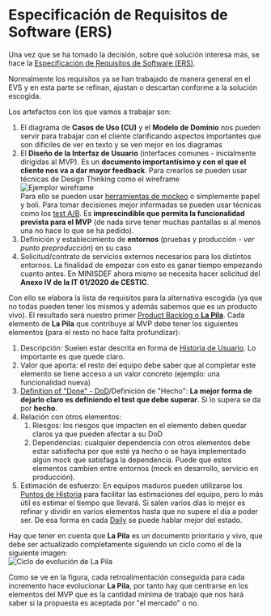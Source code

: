
# Especificación de Requisitos de Software (ERS)

Una vez que se ha tomado la decisión, sobre qué solución interesa más, se hace la [Especificación de Requisitos de Software (ERS)](https://es.wikipedia.org/wiki/Especificaci%C3%B3n_de_requisitos_de_software).

Normalmente los requisitos ya se han trabajado de manera general en el EVS y en esta parte se refinan, ajustan o descartan conforme a la solución escogida.

Los artefactos con los que vamos a trabajar son:
1. El diagrama de **Casos de Uso (CU)** y el **Modelo de Dominio** nos pueden servir para trabajar con el cliente clarificando aspectos importantes que son dificiles de ver en texto y se ven mejor en los diagramas
1. El **Diseño de la Interfaz de Usuario** (interfaces comunes - inicialmente dirigidas al MVP). Es un **documento importantísimo y con el que el cliente nos va a dar mayor feedback**. Para crearlos se pueden usar técnicas de Design Thinking como el wireframe  
![Ejemplor wireframe](https://external-content.duckduckgo.com/iu/?u=https%3A%2F%2Fi.pinimg.com%2Foriginals%2F62%2Fd2%2Fdb%2F62d2db2ced4c7f3923419783c496ba21.jpg&f=1&nofb=1)  
Para ello se pueden usar [herramientas de mockeo](https://blogs.systweak.com/best-mockup-software-and-wireframe-tools/) o simplemente papel y boli. Para tomar decisiones mejor informadas se pueden usar técnicas como los [test A/B](https://es.wikipedia.org/wiki/Prueba_A/B). Es **imprescindible que permita la funcionalidad prevista para el MVP** (de nada sirve tener muchas pantallas si al menos una no hace lo que se ha pedido).
1. Definición y establecimiento de **entornos** (pruebas y producción - _ver punto preproducción_) en su caso
1. Solicitud/contrato de servicios externos necesarios para los distintos entornos. La finalidad de empezar con esto es ganar tiempo empezando cuanto antes. En MINISDEF ahora mismo se necesita hacer solicitud del **Anexo IV de la IT 01/2020 de CESTIC**.

Con ello se elabora la lista de requisitos para la alternativa escogida (ya que no todas pueden tener los mismos y además sabemos que es un producto vivo). El resultado será nuestro primer [Product Backlog o **La Pila**](https://www.scrum.org/resources/what-is-a-product-backlog). Cada elemento de **La Pila** que contribuye al MVP debe tener los siguientes elementos (para el resto no hace falta profundizar):
1. Descripción: Suelen estar descrita en forma de [Historia de Usuario](https://es.wikipedia.org/wiki/Historias_de_usuario). Lo importante es que quede claro.
1. Valor que aporta: el resto del equipo debe saber que al completar este elemento se tiene acceso a un valor concreto (ejemplo: una funcionalidad nueva)
1. [Definition of "Done" - DoD](https://www.scrum.org/resources/blog/done-understanding-definition-done)/Definición de "Hecho": **La mejor forma de dejarlo claro es definiendo el test que debe superar**. Si lo supera se da por **hecho**.
1. Relación con otros elementos:
   1. Riesgos: los riesgos que impacten en el elemento deben quedar claros ya que pueden afectar a su DoD
   1. Dependencias: cualquier dependencia con otros elementos debe estar satisfecha por que esté ya hecho o se haya implementado algún mock que satisfaga la dependencia. Puede que estos elementos cambien entre entornos (mock en desarrollo, servicio en producción).
1. Estimación de esfuerzo: En equipos maduros pueden utilizarse los [Puntos de Historia](https://mamaqueesscrum.com/2019/02/25/puntos-de-historia-una-buena-practica-y-una-mala-metrica/) para facilitar las estimaciones del equipo, pero lo más útil es estimar el tiempo que llevará. Si salen varios días lo mejor es refinar y dividir en varios elementos hasta que no supere el día a poder ser. De esa forma en cada [Daily](https://www.scrum.org/resources/what-is-a-daily-scrum) se puede hablar mejor del estado.

Hay que tener en cuenta que **La Pila** es un documento prioritario y vivo, que debe ser actualizado completamente siguiendo un ciclo como el de la siguiente imagen:  
![Ciclo de evolución de **La Pila**](https://external-content.duckduckgo.com/iu/?u=http%3A%2F%2Fwww.romanpichler.com%2Fwp-content%2Fuploads%2F2012%2F01%2FTheProductBacklogAsALearningTool.jpg&f=1&nofb=1)

Como se ve en la figura, cada retroalimentación conseguida para cada incremento hace evolucionar **La Pila**, por tanto hay que centrarse en los elementos del MVP que es la cantidad mínima de trabajo que nos hará saber si la propuesta es aceptada por "el mercado" o no.